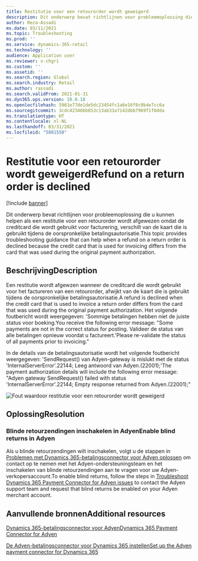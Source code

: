 ```yaml
---
title: Restitutie voor een retourorder wordt geweigerd
description: Dit onderwerp bevat richtlijnen voor probleemoplossing die u kunnen helpen als een restitutie voor een retourorder wordt afgewezen omdat de creditcard die wordt gebruikt voor facturering, verschilt van de kaart die is gebruikt tijdens de oorspronkelijke betalingsautorisatie.
author: Reza-Assadi
ms.date: 03/11/2021
ms.topic: Troubleshooting
ms.prod: ''
ms.service: dynamics-365-retail
ms.technology: ''
audience: Application user
ms.reviewer: v-chgri
ms.custom: ''
ms.assetid: ''
ms.search.region: Global
ms.search.industry: Retail
ms.author: rassadi
ms.search.validFrom: 2021-01-31
ms.dyn365.ops.version: 10.0.18
ms.openlocfilehash: 5961e77de1de5dc23454fc1a6e16f8c0b4e7cc6a
ms.sourcegitcommit: 3cdc42346bb653c13ab33a7142dbb7969f1f6dda
ms.translationtype: HT
ms.contentlocale: nl-NL
ms.lasthandoff: 03/31/2021
ms.locfileid: "5801550"
---
```

# <a name="refund-on-a-return-order-is-declined"></a><span data-ttu-id="28a47-103">Restitutie voor een retourorder wordt geweigerd</span><span class="sxs-lookup"><span data-stu-id="28a47-103">Refund on a return order is declined</span></span>

[!include [banner](../../includes/banner.md)]

<span data-ttu-id="28a47-104">Dit onderwerp bevat richtlijnen voor probleemoplossing die u kunnen helpen als een restitutie voor een retourorder wordt afgewezen omdat de creditcard die wordt gebruikt voor facturering, verschilt van de kaart die is gebruikt tijdens de oorspronkelijke betalingsautorisatie.</span><span class="sxs-lookup"><span data-stu-id="28a47-104">This topic provides troubleshooting guidance that can help when a refund on a return order is declined because the credit card that is used for invoicing differs from the card that was used during the original payment authorization.</span></span>

## <a name="description"></a><span data-ttu-id="28a47-105">Beschrijving</span><span class="sxs-lookup"><span data-stu-id="28a47-105">Description</span></span>

<span data-ttu-id="28a47-106">Een restitutie wordt afgewzen wanneer de creditcard die wordt gebruikt voor het factureren van een retourorder, afwijkt van de kaart die is gebruikt tijdens de oorspronkelijke betalingsautorisatie.</span><span class="sxs-lookup"><span data-stu-id="28a47-106">A refund is declined when the credit card that is used to invoice a return order differs from the card that was used during the original payment authorization.</span></span> <span data-ttu-id="28a47-107">Het volgende foutbericht wordt weergegeven: 'Sommige betalingen hebben niet de juiste status voor boeking.</span><span class="sxs-lookup"><span data-stu-id="28a47-107">You receive the following error message: "Some payments are not in the correct status for posting.</span></span> <span data-ttu-id="28a47-108">Valideer de status van alle betalingen opnieuw voordat u factureert.'</span><span class="sxs-lookup"><span data-stu-id="28a47-108">Please re-validate the status of all payments prior to invoicing."</span></span>

<span data-ttu-id="28a47-109">In de details van de betalingsautorisatie wordt het volgende foutbericht weergegeven: 'SendRequest() van Adyen-gateway is mislukt met de status 'InternalServerError'.22144; Leeg antwoord van Adyen.(22001);'</span><span class="sxs-lookup"><span data-stu-id="28a47-109">The payment authorization details will include the following error message: "Adyen gateway SendRequest() failed with status 'InternalServerError'.22144; Empty response returned from Adyen.(22001);"</span></span>

![Fout waardoor restitutie voor een retourorder wordt geweigerd](media/refund-order-decline.jpg)

## <a name="resolution"></a><span data-ttu-id="28a47-111">Oplossing</span><span class="sxs-lookup"><span data-stu-id="28a47-111">Resolution</span></span>

### <a name="enable-blind-returns-in-adyen"></a><span data-ttu-id="28a47-112">Blinde retourzendingen inschakelen in Adyen</span><span class="sxs-lookup"><span data-stu-id="28a47-112">Enable blind returns in Adyen</span></span>

<span data-ttu-id="28a47-113">Als u blinde retourzendingen wilt inschakelen, volgt u de stappen in [Problemen met Dynamics 365-betalingsconnector voor Adyen oplossen](adyen-support.md) om contact op te nemen met het Adyen-ondersteuningsteam en het inschakelen van blinde retourzendingen aan te vragen voor uw Adyen-verkopersaccount.</span><span class="sxs-lookup"><span data-stu-id="28a47-113">To enable blind returns, follow the steps in [Troubleshoot Dynamics 365 Payment Connector for Adyen issues](adyen-support.md) to contact the Adyen support team and request that blind returns be enabled on your Adyen merchant account.</span></span>

## <a name="additional-resources"></a><span data-ttu-id="28a47-114">Aanvullende bronnen</span><span class="sxs-lookup"><span data-stu-id="28a47-114">Additional resources</span></span>

[<span data-ttu-id="28a47-115">Dynamics 365-betalingsconnector voor Adyen</span><span class="sxs-lookup"><span data-stu-id="28a47-115">Dynamics 365 Payment Connector for Adyen</span></span>](../dev-itpro/adyen-connector.md)

[<span data-ttu-id="28a47-116">De Adyen-betalingsconnector voor Dynamics 365 instellen</span><span class="sxs-lookup"><span data-stu-id="28a47-116">Set up the Adyen payment connector for Dynamics 365</span></span>](https://docs.adyen.com/plugins/microsoft-dynamics)
